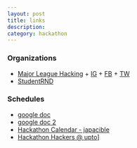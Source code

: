 ```yaml
---
layout: post
title: links
description:
category: hackathon
---
```


### Organizations
* [Major League Hacking](http://mlh.io/) + [IG](http://instagram.com/mlhacks) + [FB](https://www.facebook.com/MajorLeagueHacking) + [TW](https://twitter.com/MLHacks)
* [StudentRND](https://studentrnd.org/)

### Schedules
* [google doc](https://docs.google.com/spreadsheet/ccc?key=0AiQcG3Q_cKpSdEFzWkRrTHh3TzNmbDVHZDZMUzlXUVE&usp=sharing#gid=0)
* [google doc 2](https://docs.google.com/spreadsheet/ccc?key=0AiQcG3Q_cKpSdG5wcUlhRklmSnNYYTZWcHRJY0prN1E&usp=sharing#gid=0)
* [Hackathon Calendar - japacible](https://github.com/japacible/Hackathon-Calendar)
* [Hackathon Hackers @ upto](http://upto.com/mlh-hackathon-schedule)]